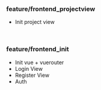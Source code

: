 ### feature/frontend_projectview
- Init project view
<br>

### feature/frontend_init
- Init vue + vuerouter
- Login View
- Register View
- Auth